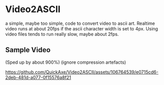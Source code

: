 # Video2ASCII
a simple, maybe too simple, code to convert video to ascii art.
Realtime video runs at about 20fps if the ascii character width is set to 4px.
Using video files tends to run really slow, maybe about 2fps.

## Sample Video
(Sped up by about 900%)
(ignore compression artefacts)



https://github.com/QuickAxe/Video2ASCII/assets/106764539/e0715cd6-2deb-481d-a077-0f15576a8f21


